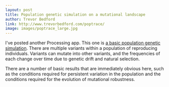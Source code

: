 ```yaml
---
layout: post
title: Population genetic simulation on a mutational landscape
author: Trevor Bedford
link: http://www.trevorbedford.com/poptrace/
image: images/poptrace_large.jpg
---
```


I've posted another Processing app. This one is [a basic population genetic simulation](/poptrace/index.html).  There are multiple variants within a population of reproducing individuals.  Variants can mutate into other variants, and the frequencies of each change over time due to genetic drift and natural selection.  

There are a number of basic results that are immediately obvious here, such as the conditions required for persistent variation in the population and the conditions required for the evolution of mutational robustness. 
